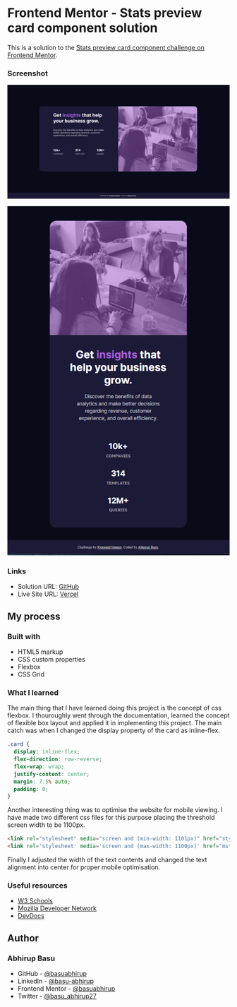 # Frontend Mentor - Stats preview card component solution

This is a solution to the [Stats preview card component challenge on Frontend Mentor](https://www.frontendmentor.io/challenges/stats-preview-card-component-8JqbgoU62).


### Screenshot

![Final Solution for Desktop  Screenshot](./design/final-screenshot.png)

![Final Solution for Mobile - Screenshot](./design/final-screenshot-mobile.png)



### Links

- Solution URL: [GitHub](https://github.com/basuabhirup/stats-preview-card)
- Live Site URL: [Vercel](https://stats-preview-card-basuabhirup.vercel.app/)

## My process

### Built with

- HTML5 markup
- CSS custom properties
- Flexbox
- CSS Grid


### What I learned

The main thing that I have learned doing this project is the concept of css flexbox. I thouroughly went through the documentation, learned the concept of flexible box layout and applied it in implementing this project. The main catch was when I changed the display property of the card as inline-flex.


```css
.card {
  display: inline-flex;
  flex-direction: row-reverse;
  flex-wrap: wrap;
  justify-content: center;
  margin: 7.5% auto;
  padding: 0;
}
```
Another interesting thing was to optimise the website for mobile viewing. I have made two different css files for this purpose placing the threshold screen width to be 1100px.

```html
<link rel="stylesheet" media="screen and (min-width: 1101px)" href="styles.css" type="text/css"  />
<link rel='stylesheet' media='screen and (max-width: 1100px)' href="mstyles.css" type='text/css' />
```

Finally I adjusted the width of the text contents and changed the text alignment into center for proper mobile optimisation.

### Useful resources

- [W3 Schools](https://www.w3schools.com/cssref/default.asp) 
- [Mozilla Developer Network](https://developer.mozilla.org/en-US/docs/Learn) 
- [DevDocs](https://devdocs.io/css/)


## Author

### __Abhirup Basu__

- GitHub - [@basuabhirup](https://github.com/basuabhirup)
- LinkedIn - [@basu-abhirup](https://www.linkedin.com/in/basu-abhirup/)
- Frontend Mentor - [@basuabhirup](https://www.frontendmentor.io/profile/basuabhirup)
- Twitter - [@basu_abhirup27](https://www.twitter.com/basu_abhirup27)

